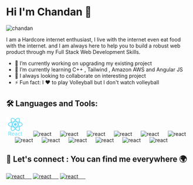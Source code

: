 # Hi I'm Chandan 🙋‍ 

![chandan](https://media-exp1.licdn.com/dms/image/C4D16AQGiVXiJ9QFNJQ/profile-displaybackgroundimage-shrink_200_800/0/1635180779632?e=1640822400&v=beta&t=BuUlZUvlq3Vf9NL7_svGHeno__XOoey0Kzdi8gt3AMM)

I am a Hardcore internet enthusiast, I live with the internet even eat food with the internet. and I am always here to help you to build a robust web product through my Full Stack Web Development Skills.

- 🔭 I’m currently working on upgrading my existing project
- 🌱 I’m currently learning C++ , Tailwind , Amazon AWS and Angular JS 
- 👯 I always looking to collaborate on interesting project
- ⚡ Fun fact: I ❤️ to play Volleyball  but I don't watch volleyball

## 🛠 Languages and Tools:
<p>
 <img src="https://raw.githubusercontent.com/devicons/devicon/master/icons/react/react-original-wordmark.svg" alt="react" width="50" height="50"/>&nbsp;&nbsp;&nbsp;&nbsp;&nbsp;
 <img src="https://upload.wikimedia.org/wikipedia/commons/thumb/9/99/Unofficial_JavaScript_logo_2.svg/480px-Unofficial_JavaScript_logo_2.svg.png" alt="react" width="50" height="50"/>&nbsp;&nbsp;&nbsp;&nbsp;&nbsp;
 <img src="https://icon-library.com/images/html5-icon/html5-icon-13.jpg" alt="react" width="50" height="50"/>&nbsp;&nbsp;&nbsp;&nbsp;&nbsp;
 <img src="https://cdn.pixabay.com/photo/2017/08/05/11/16/logo-2582747_1280.png" alt="react" width="50" height="50"/>&nbsp;&nbsp;&nbsp;&nbsp;&nbsp;
 <img src="https://sass-lang.com/assets/img/styleguide/seal-color-aef0354c.png" alt="react" width="50" height="50"/>&nbsp;&nbsp;&nbsp;&nbsp;&nbsp;
 <img src="https://avatars.githubusercontent.com/u/2918581?s=280&v=4" alt="react" width="50" height="50"/>&nbsp;&nbsp;&nbsp;&nbsp;&nbsp;
 <img src="https://miro.medium.com/max/365/1*d2zLEjERsrs1Rzk_95QU9A.png" alt="react" width="50" height="50"/>&nbsp;&nbsp;&nbsp;&nbsp;&nbsp;
 <img src="https://gocode.colorado.gov/wp-content/uploads/2020/11/MongoDB-logo.gif" alt="react" width="50" height="50"/>&nbsp;&nbsp;&nbsp;&nbsp;&nbsp;
 <img src="https://upload.wikimedia.org/wikipedia/commons/thumb/d/db/Npm-logo.svg/540px-Npm-logo.svg.png" alt="react" width="50" height="50"/>&nbsp;&nbsp;&nbsp;&nbsp;&nbsp;
 <img src="https://git-scm.com/images/logos/downloads/Git-Icon-1788C.png" alt="react" width="50" height="50"/>&nbsp;&nbsp;&nbsp;&nbsp;&nbsp;
 <img src="https://github.githubassets.com/images/modules/logos_page/GitHub-Mark.png" alt="react" width="50" height="50"/>&nbsp;&nbsp;&nbsp;&nbsp;&nbsp;
 <img src="https://seeklogo.com/images/P/postman-logo-F43375A2EB-seeklogo.com.png" alt="react" width="50" height="50"/>&nbsp;&nbsp;&nbsp;&nbsp;&nbsp;
 <img src="https://user-images.githubusercontent.com/674621/71187801-14e60a80-2280-11ea-94c9-e56576f76baf.png" alt="react" width="50" height="50"/>&nbsp;&nbsp;&nbsp;&nbsp;&nbsp;
</p>

## 🤝 Let's connect : You can find me everywhere 🌍

<p>
 <a href="https://www.linkedin.com/in/chandan-kumar-mallick-0b926b187" target="_blank"><img src="https://cdn.icon-icons.com/icons2/2429/PNG/512/linkedin_logo_icon_147268.png" alt="react" width="50" height="50"/>&nbsp;&nbsp;&nbsp;&nbsp;&nbsp;</a>
 <a href="https://twitter.com/CHANDAN30051084" target="_blank"><img src="https://qph.fs.quoracdn.net/main-qimg-cf4366b1fc27463b06f5a9b623724628" alt="react" width="50" height="50"/>&nbsp;&nbsp;&nbsp;&nbsp;&nbsp;</a>
 <a href="https://medium.com/@malikchandan926" target="_blank"><img src="https://cdn.mos.cms.futurecdn.net/uazw6gFQuEC29mxMM55Tpb.jpg" alt="react" width="50" height="50"/>&nbsp;&nbsp;&nbsp;&nbsp;&nbsp;</a>
 
</p>


<!--
**stockchandu/STockChandu** is a ✨ _special_ ✨ repository because its `README.md` (this file) appears on your GitHub profile.

Here are some ideas to get you started:

- 🔭 I’m currently working on ...
- 🌱 I’m currently learning ...
- 👯 I’m looking to collaborate on ...
- 🤔 I’m looking for help with ...
- 💬 Ask me about ...
- 📫 How to reach me: ...
- 😄 Pronouns: ...
- ⚡ Fun fact: ...
-->

